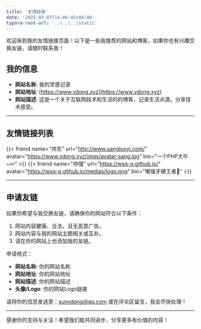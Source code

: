 ```yaml
---
title: '友情链接'
date: '2025-03-03T14:06:45+08:00'
typora-root-url: '..\..\..\static'
---
```



欢迎来到我的友情链接页面！以下是一些我推荐的网站和博客，如果你也有兴趣交换友链，请随时联系我！

## 我的信息

- **网站名称**: 我的灵感记录
- **网站地址**: [https://www.vdong.xyz](https://www.vdong.xyz)  
- **网站描述**: 这是一个关于互联网技术和生活的的博客，记录生活点滴，分享技术感受。  

---

## 友情链接列表

{{< friend name="帅东" url="http://www.sangluoyi.com/" avatar="https://www.vdong.xyz/imgs/avatar-sang.jpg" bio="一个PHP大牛~💤" >}}
{{< friend name="帅强" url="https://wsq-q.github.io/" avatar="https://wsq-q.github.io/medias/logo.png" bio="嘴强牙硬王者🤣" >}}


---

## 申请友链

如果你希望与我交换友链，请确保你的网站符合以下条件：

1. 网站内容健康、合法，且无恶意广告。
2. 网站内容与我的网站主题相关或互补。
3. 请在你的网站上也添加我的友链。

申请格式：

- **网站名称**: 你的网站名称  
- **网站地址**: 你的网站地址  
- **网站描述**: 你的网站描述  
- **头像/Logo**: 你的网站Logo链接  

请将你的信息发送至：[sunvdong@qq.com](mailto:sunvdong@qq.com) 或在评论区留言，我会尽快处理！

---

感谢你的支持与关注！希望我们能共同进步，分享更多有价值的内容！